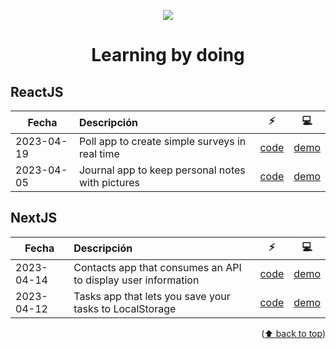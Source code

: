 <a name="readme-top"></a>

<div align="center">
  <img src="https://skillicons.dev/icons?i=astro,go,next,nodejs,react,svelte,dotnet" />
  <h1>Learning by doing</h1>
</div>

## ReactJS

| Fecha      | Descripción                                      | :zap:                               | :computer:                          |
| ---------- | :----------------------------------------------- | ----------------------------------- | ----------------------------------- |
| 2023-04-19 | Poll app to create simple surveys in real time   | [code][2023-04-19-poll-app-code]    | [demo][2023-04-19-poll-app-demo]    |
| 2023-04-05 | Journal app to keep personal notes with pictures | [code][2023-04-05-journal-app-code] | [demo][2023-04-05-journal-app-demo] |

## NextJS

| Fecha      | Descripción                                                   | :zap:                                | :computer:                           |
| ---------- | :------------------------------------------------------------ | ------------------------------------ | ------------------------------------ |
| 2023-04-14 | Contacts app that consumes an API to display user information | [code][2023-04-14-contacts-app-code] | [demo][2023-04-14-contacts-app-demo] |
| 2023-04-12 | Tasks app that lets you save your tasks to LocalStorage       | [code][2023-04-12-tasks-app-code]    | [demo][2023-04-12-tasks-app-demo]    |

<p align="right">(<a target="_blank" href="#readme-top">⬆️ back to top</a>)</p>

<!-- Referencias ReactJS -->

[2023-04-19-poll-app-code]: https://github.com/refpx/learning-by-doing/tree/main/code/react/poll-app
[2023-04-19-poll-app-demo]: #
[2023-04-05-journal-app-code]: https://github.com/refpx/learning-by-doing/tree/main/code/react/journal-app
[2023-04-05-journal-app-demo]: #

<!-- Referencias NextJS -->

[2023-04-14-contacts-app-code]: https://github.com/refpx/learning-by-doing/tree/main/code/next/contacts-app
[2023-04-14-contacts-app-demo]: #
[2023-04-12-tasks-app-code]: https://github.com/refpx/learning-by-doing/tree/main/code/next/tasks-app
[2023-04-12-tasks-app-demo]: #
